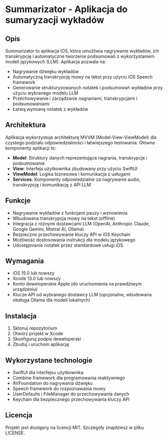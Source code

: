 # Summarizator - Aplikacja do sumaryzacji wykładów

## Opis

Summarizator to aplikacja iOS, która umożliwia nagrywanie wykładów, ich transkrypcję i automatyczne tworzenie podsumowań z wykorzystaniem modeli językowych (LLM). Aplikacja pozwala na:

- Nagrywanie dźwięku wykładów
- Automatyczną transkrypcję mowy na tekst przy użyciu iOS Speech framework
- Generowanie strukturyzowanych notatek i podsumowań wykładów przy użyciu wybranego modelu LLM
- Przechowywanie i zarządzanie nagraniami, transkrypcjami i podsumowaniami
- Łatwą wymianę notatek z wykładów

## Architektura

Aplikacja wykorzystuje architekturę MVVM (Model-View-ViewModel) dla czystego podziału odpowiedzialności i łatwiejszego testowania. Główne komponenty aplikacji to:

- **Model**: Struktury danych reprezentujące nagrania, transkrypcje i podsumowania
- **View**: Interfejs użytkownika zbudowany przy użyciu SwiftUI
- **ViewModel**: Logika biznesowa i komunikacja z usługami
- **Services**: Komponenty odpowiedzialne za nagrywanie audio, transkrypcję i komunikację z API LLM

## Funkcje

- Nagrywanie wykładów z funkcjami pauzy i wznowienia
- Wbudowana transkrypcja mowy na tekst (offline)
- Integracja z różnymi dostawcami LLM (OpenAI, Anthropic Claude, Google Gemini, Mistral AI, Ollama)
- Bezpieczne przechowywanie kluczy API w iOS Keychain
- Możliwość dostosowania instrukcji dla modelu językowego
- Udostępnianie notatek przez standardowe usługi iOS

## Wymagania

- iOS 15.0 lub nowszy
- Xcode 13.0 lub nowszy
- Konto deweloperskie Apple (do uruchomienia na prawdziwym urządzeniu)
- Klucze API od wybranego dostawcy LLM (opcjonalne, wbudowana obsługa Ollama dla modeli lokalnych)

## Instalacja

1. Sklonuj repozytorium
2. Otwórz projekt w Xcode
3. Skonfiguruj podpis deweloperski
4. Zbuduj i uruchom aplikację

## Wykorzystane technologie

- SwiftUI dla interfejsu użytkownika
- Combine framework dla programowania reaktywnego
- AVFoundation do nagrywania dźwięku
- Speech framework do rozpoznawania mowy
- UserDefaults i FileManager do przechowywania danych
- Keychain dla bezpiecznego przechowywania kluczy API

## Licencja

Projekt jest dostępny na licencji MIT. Szczegóły znajdziesz w pliku LICENSE.
